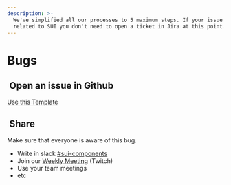 ```yaml
---
description: >-
  We've simplified all our processes to 5 maximum steps. If your issue is just
  related to SUI you don't need to open a ticket in Jira at this point.
---
```


# Bugs

## <img src="https://raw.githubusercontent.com/turolopezsanabria/design-systems-playbook/master/ASSETS/Badge-Counter-1.png" alt="" data-size="line"> Open an issue in Github

[Use this Template](https://github.com/SUI-Components/sui-components/issues/new?template=report-a-bug---issue.md)

## <img src="https://raw.githubusercontent.com/turolopezsanabria/design-systems-playbook/master/ASSETS/Badge-Counter-2.png" alt="" data-size="line"> Share

Make sure that everyone is aware of this bug.

* Write in slack [#sui-components](https://adevinta.slack.com/archives/C018Q6WBJ85)
* Join our [Weekly Meeting](Weekly-streamings.md) (Twitch)
* Use your team meetings
* etc
